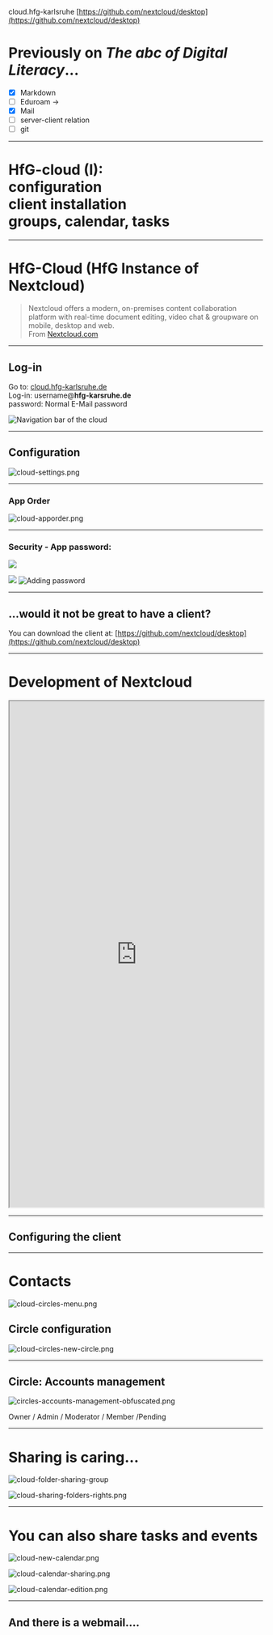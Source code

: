 cloud.hfg-karlsruhe
[https://github.com/nextcloud/desktop](https://github.com/nextcloud/desktop)


# Previously on _The abc of Digital Literacy_...

- [x] Markdown
- [ ] Eduroam → 
- [x] Mail
- [ ] server-client relation
- [ ] git

---

# HfG-cloud (I):<br/> configuration<br/>client installation<br/> groups, calendar, tasks

---

# HfG-Cloud (HfG Instance of Nextcloud)

> Nextcloud offers a modern, on-premises content collaboration platform with real-time document editing, video chat & groupware on mobile, desktop and web.<br/>
From [Nextcloud.com](Nextcloud.com)

---

## Log-in

Go to: [cloud.hfg-karlsruhe.de](cloud.hfg-karlsruhe.de)<br/>
Log-in: username@**hfg-karsruhe.de**<br/>
password: Normal E-Mail password


![Navigation bar of the cloud](./cloud-navbar.png "cloud-navbar.png")


---

## Configuration

![cloud-settings.png](./cloud-settings.png)



---

### App Order

![cloud-apporder.png](./cloud-apporder.png)

---

### Security - App password: 

![](./cloud-security.png "")

![](./cloud-security-new.png)
![Adding password](./cloud-security-qr.png "Adding password")


---

## ...would it not be great to have a client?

You can download the client at: [https://github.com/nextcloud/desktop](https://github.com/nextcloud/desktop)


---

# Development of Nextcloud

<iframe src="https://github.com/nextcloud/desktop" title="Nextcloud" width="100%" height="1000em"></iframe>

---


## Configuring the client

---

# Contacts

![cloud-circles-menu.png](./cloud-circles-menu.png)


## Circle configuration

![cloud-circles-new-circle.png](./cloud-circles-new-circle.png)


---
## Circle: Accounts management

![circles-accounts-management-obfuscated.png](./circles-accounts-management-obfuscated.png)


Owner / Admin / Moderator / Member /Pending


---

# Sharing is caring…

![cloud-folder-sharing-group](./cloud-folder-sharing-group.png)


![cloud-sharing-folders-rights.png](./cloud-sharing-folders-rights.png)


---

# You can also share tasks and events

![cloud-new-calendar.png](./cloud-new-calendar.png)


![cloud-calendar-sharing.png](./cloud-calendar-sharing.png)

![cloud-calendar-edition.png](./cloud-calendar-edition.png)

---

## And there is a webmail....